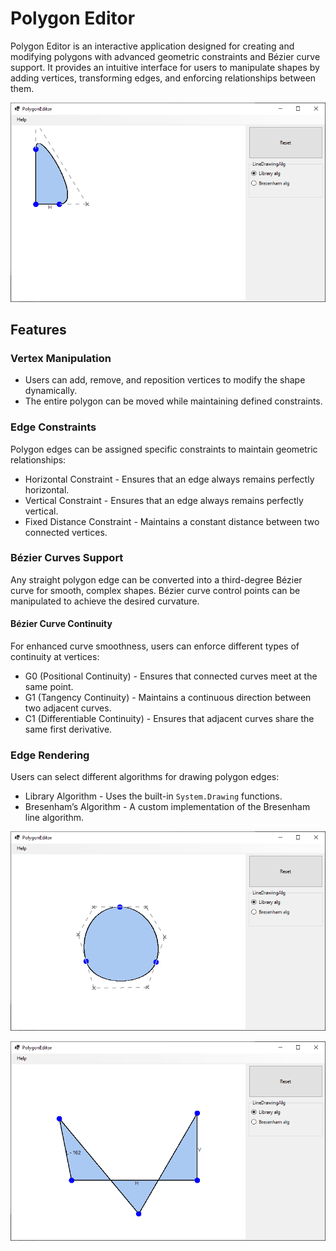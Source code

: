 # Polygon Editor

Polygon Editor is an interactive application designed for creating and modifying polygons with 
advanced geometric constraints and Bézier curve support.
It provides an intuitive interface for users to manipulate shapes by adding vertices,
transforming edges, and enforcing relationships between them.

<p align="center">
  <img src="Images/AppImage1.png"/>
</p>

## Features

### Vertex Manipulation
- Users can add, remove, and reposition vertices to modify the shape dynamically.
- The entire polygon can be moved while maintaining defined constraints.

### Edge Constraints
Polygon edges can be assigned specific constraints to maintain geometric relationships:
- Horizontal Constraint - Ensures that an edge always remains perfectly horizontal.
- Vertical Constraint - Ensures that an edge always remains perfectly vertical.
- Fixed Distance Constraint - Maintains a constant distance between two connected vertices.

### Bézier Curves Support
Any straight polygon edge can be converted into a third-degree Bézier curve for smooth, complex shapes.
Bézier curve control points can be manipulated to achieve the desired curvature.

#### Bézier Curve Continuity
For enhanced curve smoothness, users can enforce different types of continuity at vertices:

- G0 (Positional Continuity) - Ensures that connected curves meet at the same point.
- G1 (Tangency Continuity) - Maintains a continuous direction between two adjacent curves.
- C1 (Differentiable Continuity) - Ensures that adjacent curves share the same first derivative.

### Edge Rendering
Users can select different algorithms for drawing polygon edges:

- Library Algorithm - Uses the built-in ```System.Drawing``` functions.
- Bresenham’s Algorithm - A custom implementation of the Bresenham line algorithm.

<p align="center">
  <img src="Images/AppImage2.png"/>
</p>

<p align="center">
  <img src="Images/AppImage3.png"/>
</p>
